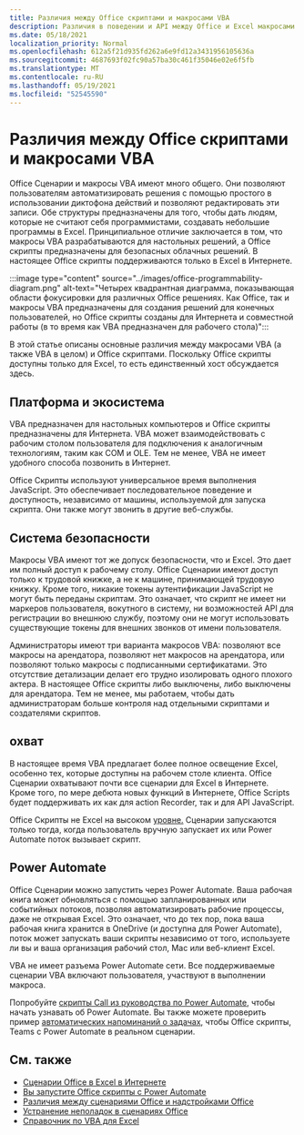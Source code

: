 ```yaml
---
title: Различия между Office скриптами и макросами VBA
description: Различия в поведении и API между Office и Excel макросами VBA.
ms.date: 05/18/2021
localization_priority: Normal
ms.openlocfilehash: 612a5f21d935fd262a6e9fd12a3431956105636a
ms.sourcegitcommit: 4687693f02fc90a57ba30c461f35046e02e6f5fb
ms.translationtype: MT
ms.contentlocale: ru-RU
ms.lasthandoff: 05/19/2021
ms.locfileid: "52545590"
---
```

# <a name="differences-between-office-scripts-and-vba-macros"></a>Различия между Office скриптами и макросами VBA

Office Сценарии и макросы VBA имеют много общего. Они позволяют пользователям автоматизировать решения с помощью простого в использовании диктофона действий и позволяют редактировать эти записи. Обе структуры предназначены для того, чтобы дать людям, которые не считают себя программистами, создавать небольшие программы в Excel.
Принципиальное отличие заключается в том, что макросы VBA разрабатываются для настольных решений, а Office скрипты предназначены для безопасных облачных решений. В настоящее Office скрипты поддерживаются только в Excel в Интернете.

:::image type="content" source="../images/office-programmability-diagram.png" alt-text="Четырех квадрантная диаграмма, показывающая области фокусировки для различных Office решениях. Как Office, так и макросы VBA предназначены для создания решений для конечных пользователей, но Office скрипты созданы для Интернета и совместной работы (в то время как VBA предназначен для рабочего стола)":::

В этой статье описаны основные различия между макросами VBA (а также VBA в целом) и Office скриптами. Поскольку Office скрипты доступны только для Excel, то есть единственный хост обсуждается здесь.

## <a name="platform-and-ecosystem"></a>Платформа и экосистема

VBA предназначен для настольных компьютеров и Office скрипты предназначены для Интернета. VBA может взаимодействовать с рабочим столом пользователя для подключения к аналогичным технологиям, таким как COM и OLE. Тем не менее, VBA не имеет удобного способа позвонить в Интернет.

Office Скрипты используют универсальное время выполнения JavaScript. Это обеспечивает последовательное поведение и доступность, независимо от машины, используемой для запуска скрипта. Они также могут звонить в другие веб-службы.

## <a name="security"></a>Система безопасности

Макросы VBA имеют тот же допуск безопасности, что и Excel. Это дает им полный доступ к рабочему столу. Office Сценарии имеют доступ только к трудовой книжке, а не к машине, принимающей трудовую книжку. Кроме того, никакие токены аутентификации JavaScript не могут быть переданы скриптам. Это означает, что скрипт не имеет ни маркеров пользователя, вокутного в систему, ни возможностей API для регистрации во внешнюю службу, поэтому они не могут использовать существующие токены для внешних звонков от имени пользователя.

Администраторы имеют три варианта макросов VBA: позволяют все макросы на арендатора, позволяют нет макросов на арендатора, или позволяют только макросы с подписанными сертификатами. Это отсутствие детализации делает его трудно изолировать одного плохого актера. В настоящее Office скрипты либо выключены, либо выключены для арендатора. Тем не менее, мы работаем, чтобы дать администраторам больше контроля над отдельными скриптами и создателями скриптов.

## <a name="coverage"></a>охват

В настоящее время VBA предлагает более полное освещение Excel, особенно тех, которые доступны на рабочем столе клиента. Office Сценарии охватывают почти все сценарии для Excel в Интернете. Кроме того, по мере дебюта новых функций в Интернете, Office Scripts будет поддерживать их как для action Recorder, так и для API JavaScript.

Office Скрипты не Excel на высоком [уровне.](/office/vba/excel/concepts/events-worksheetfunctions-shapes/using-events-with-excel-objects) Сценарии запускаются только тогда, когда пользователь вручную запускает их или Power Automate поток вызывает скрипт.

## <a name="power-automate"></a>Power Automate

Office Сценарии можно запустить через Power Automate. Ваша рабочая книга может обновляться с помощью запланированных или событийных потоков, позволяя автоматизировать рабочие процессы, даже не открывая Excel. Это означает, что до тех пор, пока ваша рабочая книга хранится в OneDrive (и доступна для Power Automate), поток может запускать ваши скрипты независимо от того, используете ли вы и ваша организация рабочий стол, Mac или веб-клиент Excel.

VBA не имеет разъема Power Automate сети. Все поддерживаемые сценарии VBA включают пользователя, участвуют в выполнении макроса.

Попробуйте [скрипты Call из руководства по Power Automate,](../tutorials/excel-power-automate-manual.md) чтобы начать узнавать об Power Automate. Вы также можете проверить пример [автоматических напоминаний о задачах,](scenarios/task-reminders.md) чтобы Office скрипты, Teams с Power Automate в реальном сценарии.

## <a name="see-also"></a>См. также

- [Сценарии Office в Excel в Интернете](../overview/excel.md)
- [Вы запустите Office скрипты с Power Automate](../develop/power-automate-integration.md)
- [Различия между сценариями Office и надстройками Office](add-ins-differences.md)
- [Устранение неполадок в сценариях Office](../testing/troubleshooting.md)
- [Справочник по VBA для Excel](/office/vba/api/overview/excel)

